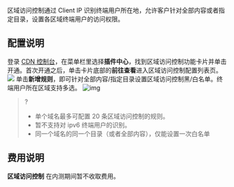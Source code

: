 

区域访问控制通过 Client IP 识别终端用户所在地，允许客户针对全部内容或者指定目录，设置各区域终端用户的访问权限。

## 配置说明

登录 [CDN 控制台](https://console.cloud.tencent.com/cdn)，在菜单栏里选择**插件中心**，找到区域访问控制功能卡片并单击开通。首次开通之后，单击卡片底部的**前往查看**进入区域访问控制配置列表页。
![](https://qcloudimg.tencent-cloud.cn/raw/43c574662846882dd5d57a8f314d4117.png)
单击**新增规则**，即可针对全部内容/指定目录设置区域访问控制黑/白名单。终端用户所在区域支持多选。
![img](https://main.qcloudimg.com/raw/604a458ac4083586a01017f337537b3a.png)

>?
>- 单个域名最多可配置 20 条区域访问控制的规则。
>- 暂不支持对 ipv6 终端用户的识别。
>- 同一个域名的同一个目录（或者全部内容），仅能设置一次白名单




## 费用说明

**区域访问控制** 在内测期间暂不收取费用。

